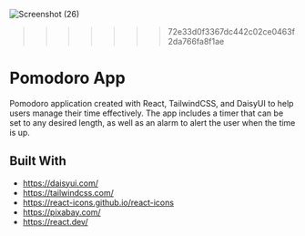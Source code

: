 ![Screenshot (26)](https://user-images.githubusercontent.com/96400968/226502091-db560677-2fd7-4cfc-9334-7ca486b12c90.png)
>>>>>>> 72e33d0f3367dc442c02ce0463f2da766fa8f1ae

# Pomodoro App

Pomodoro application created with React, TailwindCSS, and DaisyUI to help users manage their time effectively.
The app includes a timer that can be set to any desired length, as well as an alarm to alert the user when the time is up.

## Built With
- https://daisyui.com/
- https://tailwindcss.com/
- https://react-icons.github.io/react-icons
- https://pixabay.com/
- https://react.dev/
